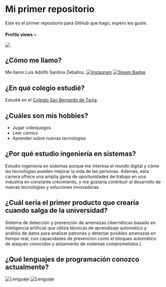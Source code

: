 # Mi primer repositorio
Este es el primer repositorio para GitHub que hago, espero les guste.




<h4 align="left"> 
  Profile views ~ <br><br>
  <img src="https://profile-counter.glitch.me/NadieOutis/count.svg" />
</h4>







## ¿Cómo me llamo?
Me llamo Luis Adolfo Sardina Zeballos. [![Instagram](https://img.shields.io/badge/IG-@LuisSardina-blue.svg?style=flat)](https://www.instagram.com/luis_sardina_)
[![Steam Badge](https://img.shields.io/badge/-Steam-blue?style=social&logo=steam&link=https://steamcommunity.com/id/EgosSolus/)](https://steamcommunity.com/id/EgosSolus/)

## ¿En qué colegio estudié?
Estudié en el [Colegio San Bernardo de Tarija](https://cosabe.edu.bo/).

## ¿Cuáles son mis hobbies?
* Jugar videojuegos
* Leer cómics
* Aprender sobre nuevas tecnologías

## ¿Por qué estudio ingeniería en sistemas?
Estudio ingenieria en sistemas porque me interesa el mundo digital y cómo las tecnologías pueden mejorar la vida de las personas. Además, esta carrera ofrece una amplia gama de oportunidades de trabajo en una industria en constante crecimiento, y me gustaría contribuir al desarrollo de nuevas tecnologías y soluciones innovadoras.

## ¿Cuál sería el primer producto que crearía cuando salga de la universidad?
Sistema de detección y prevención de amenazas cibernéticas basado en inteligencia artificial que utiliza técnicas de aprendizaje automático y análisis de datos para analizar patrones y detectar posibles amenazas en tiempo real, con capacidades de prevención como el bloqueo automático de ataques conocidos y aislamiento de sistemas comprometidos.)

## ¿Qué lenguajes de programación conozco actualmente?
![Lenguaje](https://img.shields.io/badge/Lenguaje-Python-red.svg)
![Lenguaje](https://img.shields.io/badge/Lenguaje-Lua-blue.svg)

